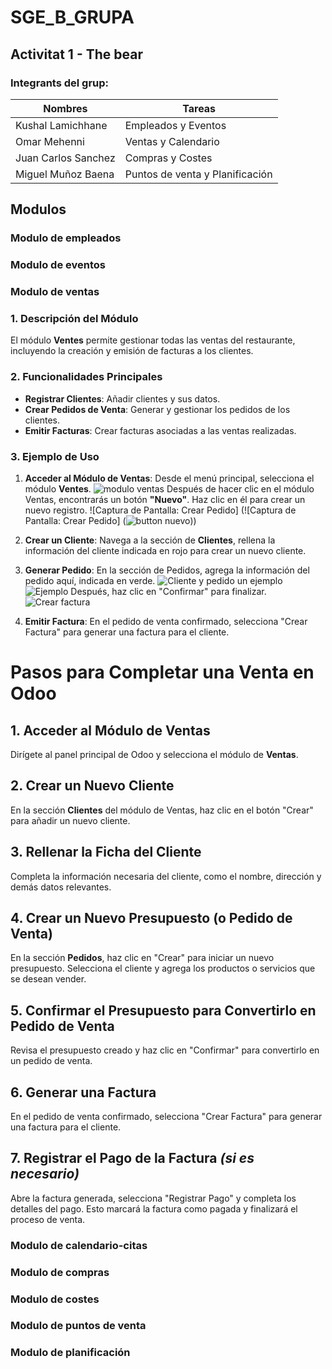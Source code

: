 # SGE_B_GRUPA
## Activitat 1 - The bear

### Integrants del grup:

**Nombres**|**Tareas**
---|---
Kushal Lamichhane | Empleados y Eventos
Omar Mehenni | Ventas y Calendario
Juan Carlos Sanchez | Compras y Costes
Miguel Muñoz Baena | Puntos de venta y Planificación

## Modulos

### Modulo de empleados

### Modulo de eventos

### Modulo de ventas

### 1. Descripción del Módulo
El módulo **Ventes** permite gestionar todas las ventas del restaurante, incluyendo la creación y emisión de facturas a los clientes.
 
### 2. Funcionalidades Principales
- **Registrar Clientes**: Añadir clientes y sus datos.
- **Crear Pedidos de Venta**: Generar y gestionar los pedidos de los clientes.
- **Emitir Facturas**: Crear facturas asociadas a las ventas realizadas.

### 3. Ejemplo de Uso

1. **Acceder al Módulo de Ventas**: Desde el menú principal, selecciona el módulo **Ventes**.
![modulo ventas](<1- ventas.jpg>)
Después de hacer clic en el módulo Ventas, encontrarás un botón **"Nuevo"**. Haz clic en él para crear un nuevo registro.
![Captura de Pantalla: Crear Pedido]
(![Captura de Pantalla: Crear Pedido]
(![button nuevo](<2- pagina principale de ventas.jpg>)))
2. **Crear un Cliente**: Navega a la sección de **Clientes**, rellena la información del cliente indicada en rojo para crear un nuevo cliente. 
3. **Generar Pedido**: En la sección de Pedidos, agrega la información del pedido aquí, indicada en verde.
![Cliente y pedido](<3 -pagina de crear el cliente y el pedido.jpg>)
 un ejemplo 
![Ejemplo](<4- crear el cliente y el pedido.jpg>)
Después, haz clic en "Confirmar" para finalizar.
![Crear factura](<5-pedido confirmado.jpg>)

4. **Emitir Factura**: En el pedido de venta confirmado, selecciona "Crear Factura" para generar una factura para el cliente.


# Pasos para Completar una Venta en Odoo

## 1. Acceder al Módulo de Ventas
Dirígete al panel principal de Odoo y selecciona el módulo de **Ventas**.

## 2. Crear un Nuevo Cliente
En la sección **Clientes** del módulo de Ventas, haz clic en el botón "Crear" para añadir un nuevo cliente.

## 3. Rellenar la Ficha del Cliente
Completa la información necesaria del cliente, como el nombre, dirección y demás datos relevantes.

## 4. Crear un Nuevo Presupuesto (o Pedido de Venta)
En la sección **Pedidos**, haz clic en "Crear" para iniciar un nuevo presupuesto. Selecciona el cliente y agrega los productos o servicios que se desean vender.

## 5. Confirmar el Presupuesto para Convertirlo en Pedido de Venta
Revisa el presupuesto creado y haz clic en "Confirmar" para convertirlo en un pedido de venta.

## 6. Generar una Factura
En el pedido de venta confirmado, selecciona "Crear Factura" para generar una factura para el cliente.

## 7. Registrar el Pago de la Factura *(si es necesario)*
Abre la factura generada, selecciona "Registrar Pago" y completa los detalles del pago. Esto marcará la factura como pagada y finalizará el proceso de venta.

### Modulo de calendario-citas

### Modulo de compras

### Modulo de costes

### Modulo de puntos de venta

### Modulo de planificación

